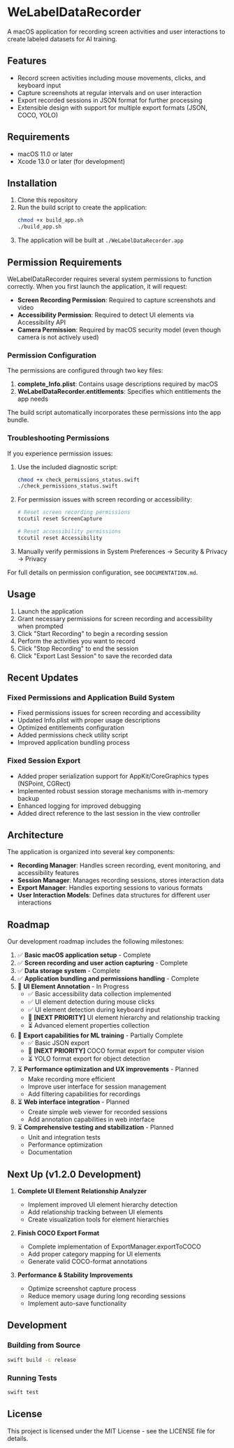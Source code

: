 # WeLabelDataRecorder

A macOS application for recording screen activities and user interactions to create labeled datasets for AI training.

## Features

- Record screen activities including mouse movements, clicks, and keyboard input
- Capture screenshots at regular intervals and on user interaction
- Export recorded sessions in JSON format for further processing
- Extensible design with support for multiple export formats (JSON, COCO, YOLO)

## Requirements

- macOS 11.0 or later
- Xcode 13.0 or later (for development)

## Installation

1. Clone this repository
2. Run the build script to create the application:
   ```bash
   chmod +x build_app.sh
   ./build_app.sh
   ```
3. The application will be built at `./WeLabelDataRecorder.app`

## Permission Requirements

WeLabelDataRecorder requires several system permissions to function correctly. When you first launch the application, it will request:

- **Screen Recording Permission**: Required to capture screenshots and video
- **Accessibility Permission**: Required to detect UI elements via Accessibility API
- **Camera Permission**: Required by macOS security model (even though camera is not actively used)

### Permission Configuration

The permissions are configured through two key files:

1. **complete_Info.plist**: Contains usage descriptions required by macOS
2. **WeLabelDataRecorder.entitlements**: Specifies which entitlements the app needs

The build script automatically incorporates these permissions into the app bundle.

### Troubleshooting Permissions

If you experience permission issues:

1. Use the included diagnostic script:
   ```bash
   chmod +x check_permissions_status.swift
   ./check_permissions_status.swift
   ```

2. For permission issues with screen recording or accessibility:
   ```bash
   # Reset screen recording permissions
   tccutil reset ScreenCapture
   
   # Reset accessibility permissions
   tccutil reset Accessibility
   ```

3. Manually verify permissions in System Preferences → Security & Privacy → Privacy

For full details on permission configuration, see `DOCUMENTATION.md`.

## Usage

1. Launch the application
2. Grant necessary permissions for screen recording and accessibility when prompted
3. Click "Start Recording" to begin a recording session
4. Perform the activities you want to record
5. Click "Stop Recording" to end the session
6. Click "Export Last Session" to save the recorded data

## Recent Updates

### Fixed Permissions and Application Build System

- Fixed permissions issues for screen recording and accessibility
- Updated Info.plist with proper usage descriptions
- Optimized entitlements configuration
- Added permissions check utility script
- Improved application bundling process

### Fixed Session Export

- Added proper serialization support for AppKit/CoreGraphics types (NSPoint, CGRect)
- Implemented robust session storage mechanisms with in-memory backup
- Enhanced logging for improved debugging
- Added direct reference to the last session in the view controller

## Architecture

The application is organized into several key components:

- **Recording Manager**: Handles screen recording, event monitoring, and accessibility features
- **Session Manager**: Manages recording sessions, stores interaction data
- **Export Manager**: Handles exporting sessions to various formats
- **User Interaction Models**: Defines data structures for different user interactions

## Roadmap

Our development roadmap includes the following milestones:

1. ✅ **Basic macOS application setup** - Complete
2. ✅ **Screen recording and user action capturing** - Complete
3. ✅ **Data storage system** - Complete
4. ✅ **Application bundling and permissions handling** - Complete
5. 🔄 **UI Element Annotation** - In Progress
   - ✅ Basic accessibility data collection implemented
   - ✅ UI element detection during mouse clicks
   - ✅ UI element detection during keyboard input
   - 🚀 **[NEXT PRIORITY]** UI element hierarchy and relationship tracking
   - ⏳ Advanced element properties collection
6. 🔄 **Export capabilities for ML training** - Partially Complete
   - ✅ Basic JSON export
   - 🚀 **[NEXT PRIORITY]** COCO format export for computer vision
   - ⏳ YOLO format export for object detection
7. ⏳ **Performance optimization and UX improvements** - Planned
   - Make recording more efficient
   - Improve user interface for session management
   - Add filtering capabilities for recordings
8. ⏳ **Web interface integration** - Planned
   - Create simple web viewer for recorded sessions
   - Add annotation capabilities in web interface
9. ⏳ **Comprehensive testing and stabilization** - Planned
   - Unit and integration tests
   - Performance optimization
   - Documentation

## Next Up (v1.2.0 Development)

1. **Complete UI Element Relationship Analyzer**
   - Implement improved UI element hierarchy detection
   - Add relationship tracking between UI elements
   - Create visualization tools for element hierarchies

2. **Finish COCO Export Format**
   - Complete implementation of ExportManager.exportToCOCO
   - Add proper category mapping for UI elements
   - Generate valid COCO-format annotations

3. **Performance & Stability Improvements**
   - Optimize screenshot capture process
   - Reduce memory usage during long recording sessions
   - Implement auto-save functionality

## Development

### Building from Source

```bash
swift build -c release
```

### Running Tests

```bash
swift test
```

## License

This project is licensed under the MIT License - see the LICENSE file for details. 